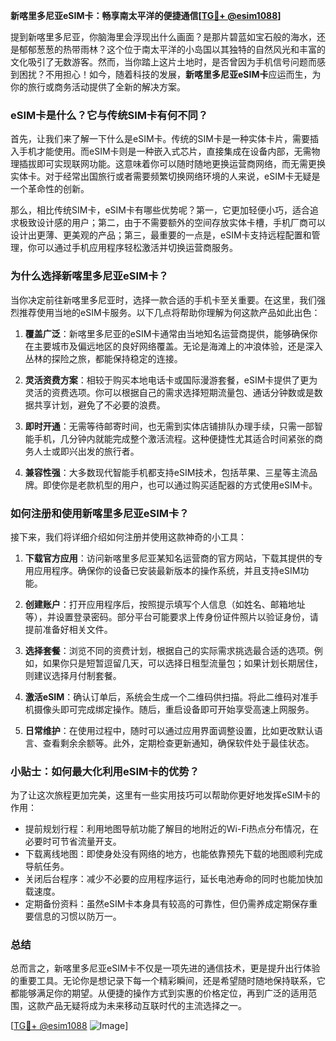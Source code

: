 **新喀里多尼亚eSIM卡：畅享南太平洋的便捷通信[[TG💪+ @esim1088](https://t.me/s/esim1088)]**

提到新喀里多尼亚，你脑海里会浮现出什么画面？是那片碧蓝如宝石般的海水，还是郁郁葱葱的热带雨林？这个位于南太平洋的小岛国以其独特的自然风光和丰富的文化吸引了无数游客。然而，当你踏上这片土地时，是否曾因为手机信号问题而感到困扰？不用担心！如今，随着科技的发展，**新喀里多尼亚eSIM卡**应运而生，为你的旅行或商务活动提供了全新的解决方案。

### eSIM卡是什么？它与传统SIM卡有何不同？

首先，让我们来了解一下什么是eSIM卡。传统的SIM卡是一种实体卡片，需要插入手机才能使用。而eSIM卡则是一种嵌入式芯片，直接集成在设备内部，无需物理插拔即可实现联网功能。这意味着你可以随时随地更换运营商网络，而无需更换实体卡。对于经常出国旅行或者需要频繁切换网络环境的人来说，eSIM卡无疑是一个革命性的创新。

那么，相比传统SIM卡，eSIM卡有哪些优势呢？第一，它更加轻便小巧，适合追求极致设计感的用户；第二，由于不需要额外的空间存放实体卡槽，手机厂商可以设计出更薄、更美观的产品；第三，最重要的一点是，eSIM卡支持远程配置和管理，你可以通过手机应用程序轻松激活并切换运营商服务。

### 为什么选择新喀里多尼亚eSIM卡？

当你决定前往新喀里多尼亚时，选择一款合适的手机卡至关重要。在这里，我们强烈推荐使用当地的eSIM卡服务。以下几点将帮助你理解为何这款产品如此出色：

1. **覆盖广泛**：新喀里多尼亚的eSIM卡通常由当地知名运营商提供，能够确保你在主要城市及偏远地区的良好网络覆盖。无论是海滩上的冲浪体验，还是深入丛林的探险之旅，都能保持稳定的连接。
   
2. **灵活资费方案**：相较于购买本地电话卡或国际漫游套餐，eSIM卡提供了更为灵活的资费选项。你可以根据自己的需求选择短期流量包、通话分钟数或是数据共享计划，避免了不必要的浪费。

3. **即时开通**：无需等待邮寄时间，也无需到实体店铺排队办理手续，只需一部智能手机，几分钟内就能完成整个激活流程。这种便捷性尤其适合时间紧张的商务人士或即兴出发的旅行者。

4. **兼容性强**：大多数现代智能手机都支持eSIM技术，包括苹果、三星等主流品牌。即使你是老款机型的用户，也可以通过购买适配器的方式使用eSIM卡。

### 如何注册和使用新喀里多尼亚eSIM卡？

接下来，我们将详细介绍如何注册并使用这款神奇的小工具：

1. **下载官方应用**：访问新喀里多尼亚某知名运营商的官方网站，下载其提供的专用应用程序。确保你的设备已安装最新版本的操作系统，并且支持eSIM功能。

2. **创建账户**：打开应用程序后，按照提示填写个人信息（如姓名、邮箱地址等），并设置登录密码。部分平台可能要求上传身份证件照片以验证身份，请提前准备好相关文件。

3. **选择套餐**：浏览不同的资费计划，根据自己的实际需求挑选最合适的选项。例如，如果你只是短暂逗留几天，可以选择日租型流量包；如果计划长期居住，则建议选择月付制套餐。

4. **激活eSIM**：确认订单后，系统会生成一个二维码供扫描。将此二维码对准手机摄像头即可完成绑定操作。随后，重启设备即可开始享受高速上网服务。

5. **日常维护**：在使用过程中，随时可以通过应用界面调整设置，比如更改默认语言、查看剩余余额等。此外，定期检查更新通知，确保软件处于最佳状态。

### 小贴士：如何最大化利用eSIM卡的优势？

为了让这次旅程更加完美，这里有一些实用技巧可以帮助你更好地发挥eSIM卡的作用：

- 提前规划行程：利用地图导航功能了解目的地附近的Wi-Fi热点分布情况，在必要时可节省流量开支。
- 下载离线地图：即使身处没有网络的地方，也能依靠预先下载的地图顺利完成导航任务。
- 关闭后台程序：减少不必要的应用程序运行，延长电池寿命的同时也能加快加载速度。
- 定期备份资料：虽然eSIM卡本身具有较高的可靠性，但仍需养成定期保存重要信息的习惯以防万一。

### 总结

总而言之，新喀里多尼亚eSIM卡不仅是一项先进的通信技术，更是提升出行体验的重要工具。无论你是想记录下每一个精彩瞬间，还是希望随时随地保持联系，它都能够满足你的期望。从便捷的操作方式到实惠的价格定位，再到广泛的适用范围，这款产品无疑将成为未来移动互联时代的主流选择之一。

[[TG💪+ @esim1088](https://t.me/s/esim1088) ![Image](https://i.postimg.cc/4NQfJmqS/Snipaste-2025-05-13-00-14-12.png)]